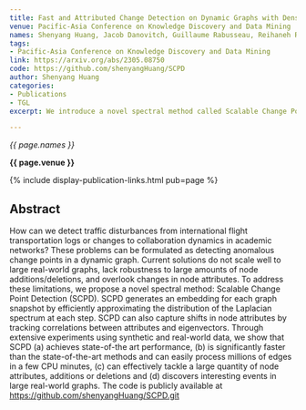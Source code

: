 ```yaml
---
title: Fast and Attributed Change Detection on Dynamic Graphs with Density of States
venue: Pacific-Asia Conference on Knowledge Discovery and Data Mining
names: Shenyang Huang, Jacob Danovitch, Guillaume Rabusseau, Reihaneh Rabbany
tags:
- Pacific-Asia Conference on Knowledge Discovery and Data Mining
link: https://arxiv.org/abs/2305.08750
code: https://github.com/shenyangHuang/SCPD 
author: Shenyang Huang
categories: 
- Publications
- TGL
excerpt: We introduce a novel spectral method called Scalable Change Point Detection (SCPD) to address the limitations of current solutions in detecting anomalous change points in dynamic graphs. SCPD generates an embedding for each graph snapshot by efficiently approximating the distribution of the Laplacian spectrum, and it can capture shifts in node attributes by tracking correlations between attributes and eigenvectors. Through extensive experiments using synthetic and real-world data, the authors demonstrate that SCPD achieves state-of-the-art performance, is significantly faster than existing methods, can handle large quantities of node attributes, additions, or deletions, and effectively discovers interesting events in large real-world graphs

---
```


*{{ page.names }}*

**{{ page.venue }}**

{% include display-publication-links.html pub=page %}

## Abstract

How can we detect traffic disturbances from international flight transportation logs or changes to collaboration dynamics in academic networks? These problems can be formulated as detecting anomalous change points in a dynamic graph. Current solutions do not scale well to large real-world graphs, lack robustness to large amounts of node additions/deletions, and overlook changes in node attributes. To address these limitations, we propose a novel spectral method: Scalable Change Point Detection (SCPD). SCPD generates an embedding for each graph snapshot by efficiently approximating the distribution of the Laplacian spectrum at each step. SCPD can also capture shifts in node attributes by tracking correlations between attributes and eigenvectors. Through extensive experiments using synthetic and real-world data, we show that SCPD (a) achieves state-of-the art performance, (b) is significantly faster than the state-of-the-art methods and can easily process millions of edges in a few CPU minutes, (c) can effectively tackle a large quantity of node attributes, additions or deletions and (d) discovers interesting events in large real-world graphs. The code is publicly available at https://github.com/shenyangHuang/SCPD.git
